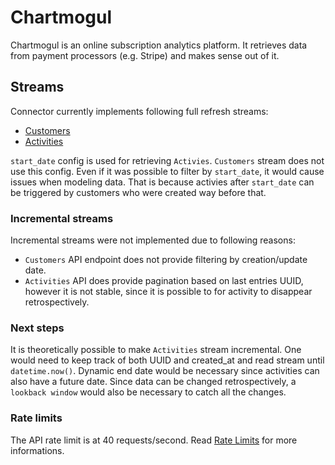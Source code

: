 # Chartmogul
Chartmogul is an online subscription analytics platform. It retrieves data from payment processors (e.g. Stripe) and makes sense out of it.

## Streams

Connector currently implements following full refresh streams:
* [Customers](https://dev.chartmogul.com/reference/list-customers)
* [Activities](https://dev.chartmogul.com/reference/list-activities)

`start_date` config is used for retrieving `Activies`. `Customers` stream does not use this config. Even if it was possible to filter by `start_date`, it would cause issues when modeling data. That is because activies after `start_date` can be triggered by customers who were created way before that.

### Incremental streams
Incremental streams were not implemented due to following reasons:
* `Customers` API endpoint does not provide filtering by creation/update date.
* `Activities` API does provide pagination based on last entries UUID, however it is not stable, since it is possible to for activity to disappear retrospectively.

### Next steps
It is theoretically possible to make `Activities` stream incremental. One would need to keep track of both UUID and created_at and read stream until `datetime.now()`. Dynamic end date would be necessary since activities can also have a future date. Since data can be changed retrospectively, a `lookback window` would also be necessary to catch all the changes.

### Rate limits
The API rate limit is at 40 requests/second. Read [Rate Limits](https://dev.chartmogul.com/docs/rate-limits) for more informations.